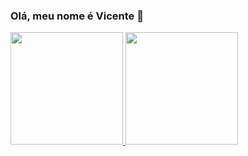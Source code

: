 ### Olá, meu nome é Vicente 👋

<div>
  <a href="https://github.com/vicentepcamargo">
  <img height="180em" src="https://github-readme-stats.vercel.app/api?username=vicentepcamargo&show_icons=true&theme=dracula&include_all_commits=true&count_private=true"/>
  <img height="180em" src="https://github-readme-stats.vercel.app/api/top-langs/?username=vicentepcamargo&layout=compact&langs_count=7&theme=dracula"/>
</div>
